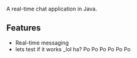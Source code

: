 A real-time chat application in Java.

## Features

- Real-time messaging
- lets test if it works
_lol ha? Po Po Po Po Po Po 
